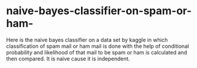 # naive-bayes-classifier-on-spam-or-ham-
Here is the naive bayes classifier on a data set by kaggle in which classification of spam mail or ham mail is done with the help of conditional probability and likelihood of that mail to be spam or ham is calculated and then compared. 
It is naive cause it is independent.

